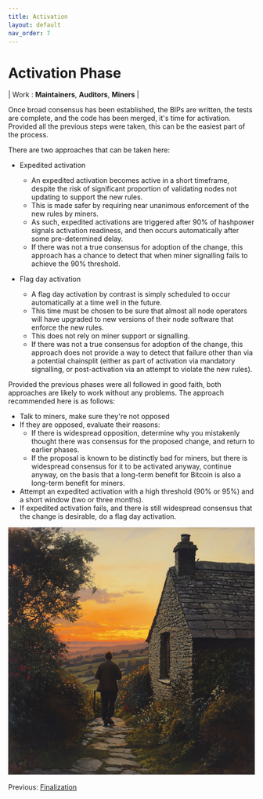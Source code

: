 ```yaml
---
title: Activation
layout: default
nav_order: 7
---
```


# Activation Phase

| Work : **Maintainers**, **Auditors**, **Miners** |

Once broad consensus has been established, the BIPs are written, the tests
are complete, and the code has been merged, it's time for activation. Provided
all the previous steps were taken, this can be the easiest part of the process.

There are two approaches that can be taken here:

 * Expedited activation
   * An expedited activation becomes active in a short timeframe, despite the
     risk of significant proportion of validating nodes not updating to support the
     new rules.
   * This is made safer by requiring near unanimous enforcement of the new rules by
     miners.
   * As such, expedited activations are triggered after 90% of hashpower
     signals activation readiness, and then occurs automatically after
     some pre-determined delay.
   * If there was not a true consensus for adoption of the change,
     this approach has a chance to detect that when miner signalling
     fails to achieve the 90% threshold.

 * Flag day activation
   * A flag day activation by contrast is simply scheduled to occur automatically
     at a time well in the future.
   * This time must be chosen to be sure that almost all node operators
     will have upgraded to new versions of their node software that
     enforce the new rules.
   * This does not rely on miner support or signalling.
   * If there was not a true consensus for adoption of the change,
     this approach does not provide a way to detect that failure other
     than via a potential chainsplit (either as part of activation via
     mandatory signalling, or post-activation via an attempt to violate
     the new rules).

Provided the previous phases were all followed in good faith, both approaches are
likely to work without any problems. The approach recommended here is as follows:

 * Talk to miners, make sure they're not opposed
 * If they are opposed, evaluate their reasons:
   * If there is widespread opposition, determine why you mistakenly
     thought there was consensus for the proposed change, and return to
     earlier phases.
   * If the proposal is known to be distinctly bad for miners, but there
     is widespread consensus for it to be activated anyway, continue
     anyway, on the basis that a long-term benefit for Bitcoin is also
     a long-term benefit for miners.
 * Attempt an expedited activation with a high threshold (90% or 95%) and a short
   window (two or three months).
 * If expedited activation fails, and there is still widespread consensus that
   the change is desirable, do a flag day activation.

![](img/activate.jpg)

Previous: [Finalization](finalization)
